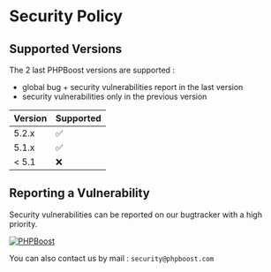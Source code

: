 # Security Policy

## Supported Versions

The 2 last PHPBoost versions are supported :
- global bug + security vulnerabilities report in the last version
- security vulnerabilities only in the previous version

| Version | Supported          |
| ------- | ------------------ |
| 5.2.x   | :white_check_mark: |
| 5.1.x   | :white_check_mark: |
| < 5.1   | :x:                |

## Reporting a Vulnerability

Security vulnerabilities can be reported on our bugtracker with a high priority.

[![PHPBoost](https://img.shields.io/badge/PHPBoost-official_website-366493)](https://www.phpboost.com/bugtracker "link to PHPBoost CMS Bugtracker")

You can also contact us by mail : `security@phpboost.com`
